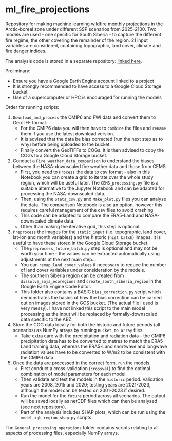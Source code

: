 # ml_fire_projections
Repository for making machine learning wildfire monthly projections in the Arctic-boreal zone under different SSP scenarios from 2025-2100. Two models are used - one specific for South Siberia - to capture the different fire regime, the other covering the remainder of the region. 21 input variables are considered, containing topographic, land cover, climate and fire danger indices.

The analysis code is stored in a separate repository: [linked here](https://github.com/andrewclelland/analyse_ml_fire_projections).

Preliminary:
*  Ensure you have a Google Earth Engine account linked to a project
*  It is strongly recommended to have access to a Google Cloud Storage bucket
*  Use of a supercomputer or HPC is encouraged for running the models

Order for running scripts:
1.  `Download_and_process` the CMIP6 and FWI data and convert them to GeoTIFF format.
    *  For the CMIP6 data you will then have to `combine` the files and `rename` them if you use the latest download version.
    *  It is advised that the data be bias corrected (run the next step as to why) before being uploaded to the bucket.
    *  Finally convert the GeoTIFFs to COGs. It is then advised to copy the COGs to a Google Cloud Storage bucket.
2.  Conduct a `Fire_weather_data_comparison` to understand the biases between the NASA-downscaled fire weather data and those from CEMS.
    *  First, you need to `Process` the data to csv format - also in this Notebook you can create a grid to iterate over the whole study region, which will be useful later. The `CEMS_processing.py` file is a suitable alternative to the Jupyter Notebook and can be adapted for processing the NASA-downscaled data.
    *  Then, using the `Stats_csv.py` and `Make_plot.py` files you can analyse the data. The comparison Notebook is also an option, however this requires careful management of the csv files to avoid crashing.
    *  This code can be adapted to compare the ERA5-Land and NASA-downscaled climate data.
    *  Other than making the iterative grid, this step is optional.
3.  `Preprocess` the images for the `static_input` (i.e. topographic, land cover, lat-lon and month variables) and the historic (`hist_batch`) images. It is useful to have these stored in the Google Cloud Storage bucket.
    *  The `preprocess_future_batch.py` step is optional and may not be worth your time - the values can be extracted automatically using adjustments at the next main step...
    *  You can `remap_land_cover_values` if necessary to reduce the number of land cover variables under consideration by the models.
    *  The southern Siberia region can be created from `dissolve_soja_ecoregions` and `create_south_siberia_region` in the Google Earth Engine Code Editor.
    *  This folder also contains a BASIC `bias_correction.py` script which demonstrates the basics of how the bias correction can be carried out on images stored in the GCS bucket. (The actual file I used is very messy). I have not linked this script to the main model processing as the input will be replaced by formally-downscaled data specific to the ABZ.
4.  Store the COG data locally for both the historic and future periods (all scenarios) as NumPy arrays by running `Bucket_to_array` files.
    *  Take extra care with the precipitation and radiation data - the CMIP6 precipitation data has to be converted to metres to match the ERA5-Land training data, whereas the ERA5-Land shortwave and longwave radiation values have to be converted to W/m2 to be consistent with the CMIP6 data.
5.  Once the data are processed in the correct form, `run` the models.
    *  First conduct a cross-validation (`crossval`) to find the optimal combination of model parameters for each model.
    *  Then validate and test the models in the `historic` period. Validation years are 2008, 2015 and 2020; testing years are 2021-2023, although the model can be tested on 2001-2023 if desired.
    *  Run the model for the `future` period across all scenarios. The output will be saved locally as netCDF files which can then be analysed (see next repository).
    *  Part of the analysis includes SHAP plots, which can be run using the `model_xgb_region_shap.py` scripts.
  
The `General_processing_operations` folder contains scripts relating to all aspects of processing files, especially NumPy arrays.
